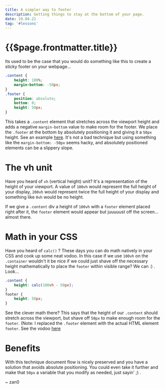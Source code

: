 ```yaml
---
title: A simpler way to footer
description: Getting things to stay at the bottom of your page.
date: 19.04.21
tag: '#lessons'
---
```


# {{$page.frontmatter.title}}

<Badge :text="$page.frontmatter.date" />
<Badge :text="$page.frontmatter.tag" />
<Tweet />

Its used to be the case that you would do something like this to create a sticky footer on your webpage...

```css
.content {
	height: 100%;
	margin-bottom: -50px;
}
.footer {
	position: absolute;
	bottom: 0;
	height: 50px;
}
```

This takes a `.content` element that stretches across the viewport height and adds a negative `margin-bottom` value to make room for the footer. We place the `.footer` at the bottom by absolutely positioning it and giving it a `50px` height. See an example [here](https://codepen.io/_zan0/pen/JVBjqK). It's not a bad technique but using something like the `margin-bottom: -50px` seems hacky, and absolutely positioned elements can be a slippery slope.

# The vh unit

Have you heard of `vh` (vertical height) unit? It's a representation of the height of your viewport. A value of `100vh` would represent the full height of your display, `200vh` would represent twice the full height of your display and something like `0vh` would be no height.

If we give a `.content` div a height of `100vh` with a `footer` element placed right after it, the `footer` element would appear but juuuuust off the screen... almost there.

# Math in your CSS

Have you heard of `calc()` ? These days you can do math natively in your CSS and cook up some neat vodoo. In this case if we use `100vh` on the `.container` wouldn't it be nice if we could just shave off the necessary height mathematically to place the `footer` within visible range? We can :) . Look...

```css
.content {
	height: calc(100vh - 50px);
}
footer {
	height: 50px;
}
```

See the clever math there? This says that the height of our `.content` should stretch across the viewport, but shave off `50px` to make enough room for the `footer`. (Note: I replaced the `.footer` element with the actual HTML element `footer`. See the vodoo [here](https://codepen.io/_zan0/pen/EJpxzV)

# Benefits

With this technique document flow is nicely preserved and you have a solution that avoids absolute positioning. You could even take it further and make that `50px` a variable that you modify as needed, just sayin' ;) .

~ zan0
